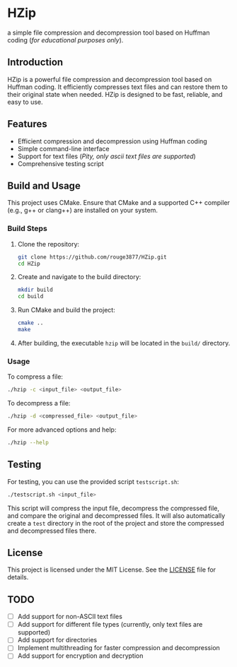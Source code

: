 # HZip

a simple file compression and decompression tool based on Huffman coding (*for educational purposes only*).

## Introduction

HZip is a powerful file compression and decompression tool based on Huffman coding. It efficiently compresses text files and can restore them to their original state when needed. HZip is designed to be fast, reliable, and easy to use.

## Features

- Efficient compression and decompression using Huffman coding
- Simple command-line interface
- Support for text files (*Pity, only ascii text files are supported*)
- Comprehensive testing script

## Build and Usage

This project uses CMake. Ensure that CMake and a supported C++ compiler (e.g., g++ or clang++) are installed on your system.

### Build Steps

1. Clone the repository:
   ```bash
   git clone https://github.com/rouge3877/HZip.git
   cd HZip
   ```
2. Create and navigate to the build directory:
   ```bash
   mkdir build
   cd build
   ```
3. Run CMake and build the project:
   ```bash
   cmake ..
   make
   ```
4. After building, the executable `hzip` will be located in the `build/` directory.

### Usage 

To compress a file:
```bash
./hzip -c <input_file> <output_file>
```
To decompress a file:
```bash
./hzip -d <compressed_file> <output_file>
```

For more advanced options and help:
```bash
./hzip --help
```

## Testing

For testing, you can use the provided script `testscript.sh`:
```bash
./testscript.sh <input_file>
```

This script will compress the input file, decompress the compressed file, and compare the original and decompressed files. It will also automatically create a `test` directory in the root of the project and store the compressed and decompressed files there.

## License

This project is licensed under the MIT License. See the [LICENSE](LICENSE) file for details.

## TODO

- [ ] Add support for non-ASCII text files
- [ ] Add support for different file types (currently, only text files are supported)
- [ ] Add support for directories
- [ ] Implement multithreading for faster compression and decompression
- [ ] Add support for encryption and decryption
